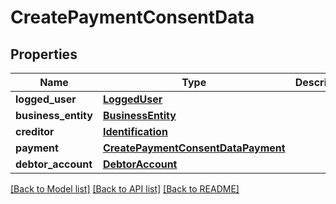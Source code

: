 # CreatePaymentConsentData

## Properties
Name | Type | Description | Notes
------------ | ------------- | ------------- | -------------
**logged_user** | [**LoggedUser**](LoggedUser.md) |  | 
**business_entity** | [**BusinessEntity**](BusinessEntity.md) |  | [optional] 
**creditor** | [**Identification**](Identification.md) |  | 
**payment** | [**CreatePaymentConsentDataPayment**](CreatePaymentConsentDataPayment.md) |  | 
**debtor_account** | [**DebtorAccount**](DebtorAccount.md) |  | [optional] 

[[Back to Model list]](../README.md#documentation-for-models) [[Back to API list]](../README.md#documentation-for-api-endpoints) [[Back to README]](../README.md)

